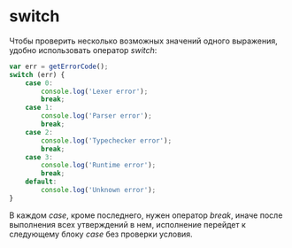 # switch
Чтобы проверить несколько возможных значений одного выражения, удобно использовать оператор *switch*:
```javascript
var err = getErrorCode();
switch (err) {
    case 0:
        console.log('Lexer error');
        break;
    case 1:
        console.log('Parser error');
        break;
    case 2:
        console.log('Typechecker error');
        break;
    case 3:
        console.log('Runtime error');
        break;
    default:
        console.log('Unknown error');
}
```
В каждом *case*, кроме последнего, нужен оператор *break*, иначе после выполнения всех утверждений в нем, исполнение перейдет к следующему блоку *case* без проверки условия.